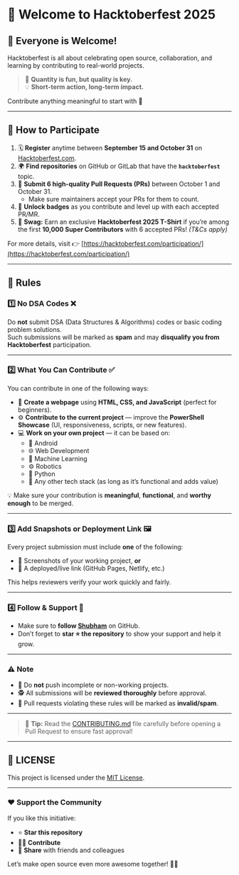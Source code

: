 # 🎉 Welcome to Hacktoberfest 2025  

## 🌟 Everyone is Welcome!  
Hacktoberfest is all about celebrating open source, collaboration, and learning by contributing to real-world projects.

> 💬 **Quantity is fun, but quality is key.**  
> 💡 **Short-term action, long-term impact.**

Contribute anything meaningful to start with 🙌  

---

## 🚀 How to Participate  

1. 🗓️ **Register** anytime between **September 15 and October 31** on [Hacktoberfest.com](https://hacktoberfest.com/).  
2. 🌍 **Find repositories** on GitHub or GitLab that have the **`hacktoberfest`** topic.  
3. 💪 **Submit 6 high-quality Pull Requests (PRs)** between October 1 and October 31.  
   - Make sure maintainers accept your PRs for them to count.  
4. 🏅 **Unlock badges** as you contribute and level up with each accepted PR/MR.  
5. 👕 **Swag:** Earn an exclusive **Hacktoberfest 2025 T-Shirt** if you’re among the first **10,000 Super Contributors** with 6 accepted PRs! *(T&Cs apply)*  

For more details, visit 👉 [https://hacktoberfest.com/participation/](https://hacktoberfest.com/participation/)

---

## 🧭 Rules  

### 1️⃣ No DSA Codes ❌  
Do **not** submit DSA (Data Structures & Algorithms) codes or basic coding problem solutions.  
Such submissions will be marked as **spam** and may **disqualify you from Hacktoberfest** participation.

---

### 2️⃣ What You Can Contribute ✅  
You can contribute in one of the following ways:

- 🧩 **Create a webpage** using **HTML, CSS, and JavaScript** (perfect for beginners).  
- ⚙️ **Contribute to the current project** — improve the **PowerShell Showcase** (UI, responsiveness, scripts, or new features).  
- 💻 **Work on your own project** — it can be based on:
  - 📱 Android  
  - 🌐 Web Development  
  - 🤖 Machine Learning  
  - ⚙️ Robotics  
  - 🐍 Python  
  - 🧠 Any other tech stack (as long as it’s functional and adds value)

💡 Make sure your contribution is **meaningful**, **functional**, and **worthy enough** to be merged.

---

### 3️⃣ Add Snapshots or Deployment Link 🖼️  
Every project submission must include **one** of the following:
- 📸 Screenshots of your working project, **or**
- 🔗 A deployed/live link (GitHub Pages, Netlify, etc.)

This helps reviewers verify your work quickly and fairly.

---

### 4️⃣ Follow & Support 🌟  
- Make sure to **follow [Shubham](https://github.com/shubham7668)** on GitHub.  
- Don’t forget to **star ⭐ the repository** to show your support and help it grow.

---

### ⚠️ Note  
- 🚫 Do **not** push incomplete or non-working projects.  
- 🕵️ All submissions will be **reviewed thoroughly** before approval.  
- 🧨 Pull requests violating these rules will be marked as **invalid/spam**.

---

> 🧠 **Tip:** Read the [CONTRIBUTING.md](./CONTRIBUTING.md) file carefully before opening a Pull Request to ensure fast approval!

---

## 📜 LICENSE
  
This project is licensed under the [MIT License](https://github.com/shubham7668/potfolio/blob/main/LICENSE).  

---

### ❤️ Support the Community
If you like this initiative:
- ⭐ **Star this repository**
- 🧑‍💻 **Contribute**
- 🔁 **Share** with friends and colleagues

Let’s make open source even more awesome together! 💪✨
